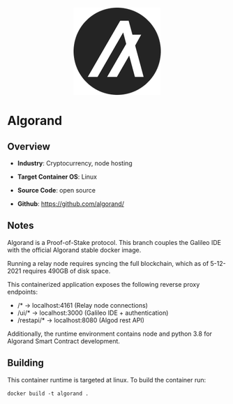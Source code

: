 <p align="center">
  <img src="https://github.com/GoHypernet/Galileo-Mission-Frameworks/blob/algorand/algorand_logo.png" width="200">
</p>

# Algorand

## Overview
- **Industry**: Cryptocurrency, node hosting

- **Target Container OS**: Linux

- **Source Code**: open source

- **Github**: https://github.com/algorand/

## Notes

Algorand is a Proof-of-Stake protocol. This branch couples the Galileo IDE with the official Algorand stable docker image. 

Running a relay node requires syncing the full blockchain, which as of 5-12-2021 requires 490GB of disk space. 

This containerized application exposes the following reverse proxy endpoints:

- /* -> localhost:4161 (Relay node connections)
- /ui/* -> localhost:3000 (Galileo IDE + authentication)
- /restapi/* -> localhost:8080 (Algod rest API)
 
Additionally, the runtime environment contains node and python 3.8 for Algorand Smart Contract development. 

## Building

This container runtime is targeted at linux. To build the container run:

```
docker build -t algorand .
```